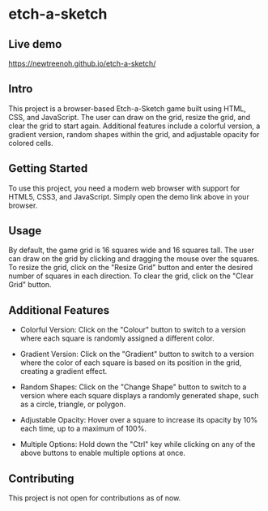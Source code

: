 # etch-a-sketch

## Live demo 
https://newtreenoh.github.io/etch-a-sketch/

## Intro
This project is a browser-based Etch-a-Sketch game built using HTML, CSS, and JavaScript. The user can draw on the grid, resize the grid, and clear the grid to start again. Additional features include a colorful version, a gradient version, random shapes within the grid, and adjustable opacity for colored cells.

## Getting Started
To use this project, you need a modern web browser with support for HTML5, CSS3, and JavaScript. Simply open the demo link above in your browser.

## Usage
By default, the game grid is 16 squares wide and 16 squares tall. The user can draw on the grid by clicking and dragging the mouse over the squares. To resize the grid, click on the "Resize Grid" button and enter the desired number of squares in each direction. To clear the grid, click on the "Clear Grid" button.

## Additional Features
- Colorful Version: Click on the "Colour" button to switch to a version where each square is randomly assigned a different color.

- Gradient Version: Click on the "Gradient" button to switch to a version where the color of each square is based on its position in the grid, creating a gradient effect.

- Random Shapes: Click on the "Change Shape" button to switch to a version where each square displays a randomly generated shape, such as a circle, triangle, or polygon.

- Adjustable Opacity: Hover over a square to increase its opacity by 10% each time, up to a maximum of 100%.

- Multiple Options: Hold down the "Ctrl" key while clicking on any of the above buttons to enable multiple options at once.

## Contributing
This project is not open for contributions as of now.

